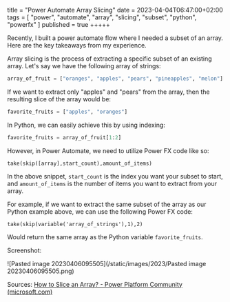 title = "Power Automate Array Slicing"
date = 2023-04-04T06:47:00+02:00
tags = [
    "power",
    "automate",
    "array",
    "slicing",
    "subset",
    "python",
    "powerfx"
]
published = true
+++++

Recently, I built a power automate flow where I needed a subset of an array. Here are the key takeaways from my experience.

Array slicing is the process of extracting a specific subset of an existing array. Let's say we have the following array of strings:

```python
array_of_fruit = ["oranges", "apples", "pears", "pineapples", "melon"]
```

If we want to extract only "apples" and "pears" from the array, then the resulting slice of the array would be:

```python
favorite_fruits = ["apples", "oranges"]
```

In Python, we can easily achieve this by using indexing:

```python
favorite_fruits = array_of_fruit[1:2]
```

However, in Power Automate, we need to utilize Power FX code like so:

```
take(skip([array],start_count),amount_of_items)
```

In the above snippet, `start_count` is the index you want your subset to start, and `amount_of_items` is the number of items you want to extract from your array.

For example, if we want to extract the same subset of the array as our Python example above, we can use the following Power FX code:

```
take(skip(variable('array_of_strings'),1),2)
```

Would return the same array as the Python variable `favorite_fruits`.

Screenshot:

![Pasted image 20230406095505](/static/images/2023/Pasted image 20230406095505.png)


Sources:
[How to Slice an Array? - Power Platform Community (microsoft.com)](https://powerusers.microsoft.com/t5/General-Power-Automate/How-to-Slice-an-Array/td-p/1594766)
